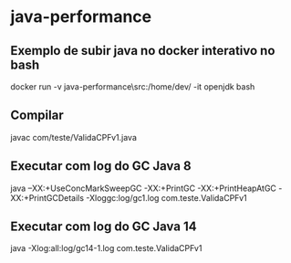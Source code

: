 # java-performance

## Exemplo de subir java no docker interativo no bash
docker run -v java-performance\src\:/home/dev/ -it openjdk bash
 
 ## Compilar 
javac com/teste/ValidaCPFv1.java
  
## Executar com log do GC Java 8
java –XX:+UseConcMarkSweepGC -XX:+PrintGC  -XX:+PrintHeapAtGC  -XX:+PrintGCDetails -Xloggc:log/gc1.log com.teste.ValidaCPFv1


## Executar com log do GC Java 14
java -Xlog:all:log/gc14-1.log com.teste.ValidaCPFv1
